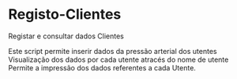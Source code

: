 # Registo-Clientes
Registar e consultar dados Clientes

Este script permite inserir dados da pressão arterial dos utentes  
Visualização dos dados por cada utente atracés do nome de utente  
Permite a impressão dos dados referentes a cada Utente.  
